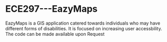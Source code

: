 # ECE297---EazyMaps
EazyMaps is a GIS application catered towards individuals who may have different forms of disabilities. It is focused on increasing user accessbility. The code can be made available upon Request 
